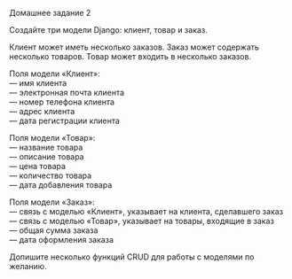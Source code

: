 Домашнее задание 2

Создайте три модели Django: клиент, товар и заказ.

Клиент может иметь несколько заказов. Заказ может содержать несколько товаров. Товар может входить в несколько заказов.

Поля модели «Клиент»:  
— имя клиента  
— электронная почта клиента  
— номер телефона клиента  
— адрес клиента  
— дата регистрации клиента  

Поля модели «Товар»:  
— название товара  
— описание товара  
— цена товара  
— количество товара  
— дата добавления товара  

Поля модели «Заказ»:  
— связь с моделью «Клиент», указывает на клиента, сделавшего заказ  
— связь с моделью «Товар», указывает на товары, входящие в заказ  
— общая сумма заказа  
— дата оформления заказа  

Допишите несколько функций CRUD для работы с моделями по желанию. 